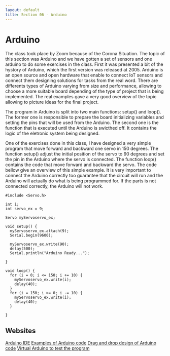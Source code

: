```yaml
---
layout: default
title: Section 06 - Arduino
---
```


# Arduino

The class took place by Zoom because of the Corona Situation.
The topic of this section was Arduino and we have gotten a set of sensors and one arduino to do some exercises in the class.
First it was presented a bit of the hystory of Arduino, which the first version was released at 2005.
Arduino is an open source and open hardware that enable to connect IoT sensors and connect them designing solutions for tasks from the real word.
There are differents types of Arduino varying from size and performance, allowing to choose a more suitable board depending of the type of project that is being implemented.
The real examples gave a very good overview of the topic allowing to picture ideas for the final project.

The program in Arduino is split into two main functions: setup() and loop().
The former one is responsible to prepare the board initializing variables and setting the pins that will be used from the Arduino.
The second one is the function that is executed until the Arduino is swicthed off.
It contains the logic of the eletronic system being designed.

One of the exercises done in this class, I have designed a very simple program that move forward and backward one servo in 150 degrees.
The function setup() adjust the initial position of the servo to 90 degrees and set the pin in the Arduino where the servo is connected.
The function loop() contains the code that move forward and backward the servo.
The code bellow give an overview of this simple example.
It is very important to connect the Arduino correctly too guarantee that the circuit will run and the Arduino will actually do what is being programmed for.
If the parts is not connected correctly, the Arduino will not work.

```arduino
#include <Servo.h>

int i;
int servo_ex = 9;

Servo myServoservo_ex;

void setup() {
  myServoservo_ex.attach(9);
  Serial.begin(9600);

  myServoservo_ex.write(90);
  delay(500);
  Serial.println("Arduino Ready...");

}

void loop() {
  for (i = 0; i <= 150; i += 10) {
    myServoservo_ex.write(i);
    delay(40);
  }
  for (i = 150; i >= 0; i -= 10) {
    myServoservo_ex.write(i);
    delay(40);
  }

}
```

## Websites

[Arduino IDE](https://www.arduino.cc/en/Main/Software)
[Examples of Arduino code](https://ingegno.be/realisations/blockly4arduino.html)
[Drag and drop design of Arduino code](https://blokkencode.ingegno.be/)
[Virtual Arduino to test the program](https://www.tinkercad.com/)
